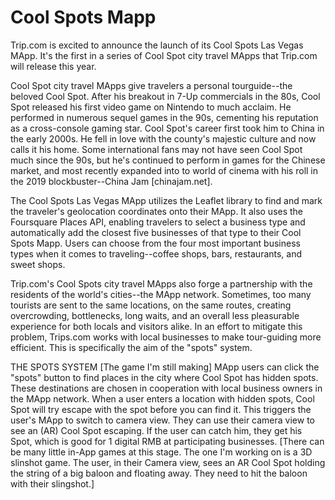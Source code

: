 # Cool Spots Mapp

Trip.com is excited to announce the launch of its Cool Spots Las Vegas MApp. It's the first in a series of Cool Spot city travel MApps that Trip.com will release this year. 

Cool Spot city travel MApps give travelers a personal tourguide--the beloved Cool Spot. After his breakout in 7-Up commercials in the 80s, Cool Spot released his first video game on Nintendo to much acclaim. He performed in numerous sequel games in the 90s, cementing his reputation as a cross-console gaming star. Cool Spot's career first took him to China in the early 2000s. He fell in love with the county's majestic culture and now calls it his home. Some international fans may not have seen Cool Spot much since the 90s, but he's continued to perform in games for the Chinese market, and most recently expanded into to world of cinema with his roll in the 2019 blockbuster--China Jam [chinajam.net].  

The Cool Spots Las Vegas MApp utilizes the Leaflet library to find and mark the traveler's geolocation coordinates onto their MApp. It also uses the Foursquare Places API, enabling travelers to select a business type and automatically add the closest five businesses of that type to their Cool Spots Mapp. Users can choose from the four most important business types when it comes to traveling--coffee shops, bars, restaurants, and sweet shops.

Trip.com's Cool Spots city travel MApps also forge a partnership with the residents of the world's cities--the MApp network. Sometimes, too many tourists are sent to the same locations, on the same routes, creating overcrowding, bottlenecks, long waits, and an overall less pleasurable experience for both locals and visitors alike. In an effort to mitigate this problem, Trips.com works with local businesses to make tour-guiding more efficient. This is specifically the aim of the "spots" system. 

THE SPOTS SYSTEM [The game I'm still making]
MApp users can click the "spots" button to find places in the city where Cool Spot has hidden spots. These destinations are chosen in cooperation with local business owners in the MApp network. When a user enters a location with hidden spots, Cool Spot will try escape with the spot before you can find it. This triggers the user's MApp to switch to camera view. They can use their camera view to see an (AR) Cool Spot escaping. If the user can catch him, they get his Spot, which is good for 1 digital RMB at participating businesses. [There can be many little in-App games at this stage. The one I'm working on is a 3D slinshot game. The user, in their Camera view, sees an AR Cool Spot holding the string of a big baloon and floating away. They need to hit the baloon with their slingshot.]

